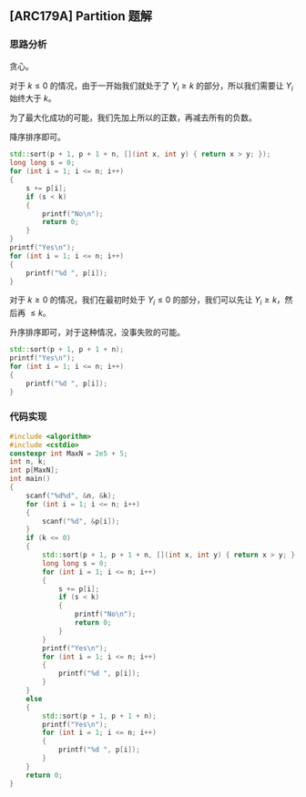 ## [ARC179A] Partition 题解

### 思路分析

贪心。

对于 $k \le 0$ 的情况，由于一开始我们就处于了 $Y_i \ge k$ 的部分，所以我们需要让 $Y_i$ 始终大于 $k$。

为了最大化成功的可能，我们先加上所以的正数，再减去所有的负数。

降序排序即可。

```cpp
std::sort(p + 1, p + 1 + n, [](int x, int y) { return x > y; });
long long s = 0;
for (int i = 1; i <= n; i++)
{
    s += p[i];
    if (s < k)
    {
        printf("No\n");
        return 0;
    }
}
printf("Yes\n");
for (int i = 1; i <= n; i++)
{
    printf("%d ", p[i]);
}
```

对于 $k \ge 0$ 的情况，我们在最初时处于 $Y_i \le 0$ 的部分，我们可以先让 $Y_i \ge k$，然后再 $\le k$。

升序排序即可，对于这种情况，没事失败的可能。

```cpp
std::sort(p + 1, p + 1 + n);
printf("Yes\n");
for (int i = 1; i <= n; i++)
{
    printf("%d ", p[i]);
}
```

### 代码实现

```cpp
#include <algorithm>
#include <cstdio>
constexpr int MaxN = 2e5 + 5;
int n, k;
int p[MaxN];
int main()
{
    scanf("%d%d", &n, &k);
    for (int i = 1; i <= n; i++)
    {
        scanf("%d", &p[i]);
    }
    if (k <= 0)
    {
        std::sort(p + 1, p + 1 + n, [](int x, int y) { return x > y; });
        long long s = 0;
        for (int i = 1; i <= n; i++)
        {
            s += p[i];
            if (s < k)
            {
                printf("No\n");
                return 0;
            }
        }
        printf("Yes\n");
        for (int i = 1; i <= n; i++)
        {
            printf("%d ", p[i]);
        }
    }
    else
    {
        std::sort(p + 1, p + 1 + n);
        printf("Yes\n");
        for (int i = 1; i <= n; i++)
        {
            printf("%d ", p[i]);
        }
    }
    return 0;
}
```